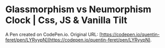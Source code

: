 # Glassmorphism vs Neumorphism Clock | Css, JS & Vanilla Tilt

A Pen created on CodePen.io. Original URL: [https://codepen.io/quentin-feret/pen/LYRyypN](https://codepen.io/quentin-feret/pen/LYRyypN).

